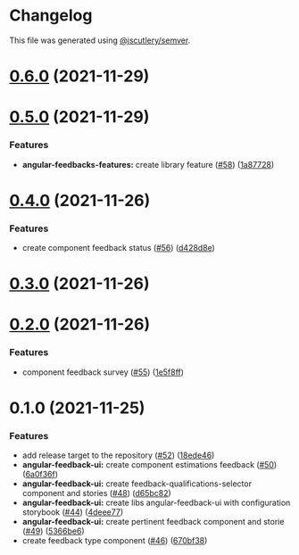 # Changelog

This file was generated using [@jscutlery/semver](https://github.com/jscutlery/semver).

# [0.6.0](https://github.com/tractr/cali/compare/v0.5.0...v0.6.0) (2021-11-29)



# [0.5.0](https://github.com/tractr/cali/compare/v0.4.0...v0.5.0) (2021-11-29)


### Features

* **angular-feedbacks-features:** create library feature ([#58](https://github.com/tractr/cali/issues/58)) ([1a87728](https://github.com/tractr/cali/commit/1a87728833df49865b061b9ca68f92d6e761dfb5))



# [0.4.0](https://github.com/tractr/cali/compare/v0.3.0...v0.4.0) (2021-11-26)

### Features

- create component feedback status
  ([#56](https://github.com/tractr/cali/issues/56))
  ([d428d8e](https://github.com/tractr/cali/commit/d428d8e61c27ef83053f64c8b705020ba7ddf18e))

# [0.3.0](https://github.com/tractr/cali/compare/v0.2.0...v0.3.0) (2021-11-26)

# [0.2.0](https://github.com/tractr/cali/compare/v0.1.0...v0.2.0) (2021-11-26)

### Features

- component feedback survey ([#55](https://github.com/tractr/cali/issues/55))
  ([1e5f8ff](https://github.com/tractr/cali/commit/1e5f8ff00ebc58076ef4221af0806bc821c0a524))

# 0.1.0 (2021-11-25)

### Features

- add release target to the repository
  ([#52](https://github.com/tractr/cali/issues/52))
  ([18ede46](https://github.com/tractr/cali/commit/18ede46953a8fa6b6ee44a8594741340209ae25a))
- **angular-feedback-ui:** create component estimations feedback
  ([#50](https://github.com/tractr/cali/issues/50))
  ([6a0f36f](https://github.com/tractr/cali/commit/6a0f36f7147e468f9f04e91f497f1768c1326868))
- **angular-feedback-ui:** create feedback-qualifications-selector component and
  stories ([#48](https://github.com/tractr/cali/issues/48))
  ([d65bc82](https://github.com/tractr/cali/commit/d65bc82791bbcb996cf0526a5619eb098a1329ca))
- **angular-feedback-ui:** create libs angular-feedback-ui with configuration
  storybook ([#44](https://github.com/tractr/cali/issues/44))
  ([4deee77](https://github.com/tractr/cali/commit/4deee771ffeb3588976e03ccf300f8622f6e5aab))
- **angular-feedback-ui:** create pertinent feedback component and storie
  ([#49](https://github.com/tractr/cali/issues/49))
  ([5366be6](https://github.com/tractr/cali/commit/5366be687cd56ffd87051fe1c26a579984541ef3))
- create feedback type component
  ([#46](https://github.com/tractr/cali/issues/46))
  ([670bf38](https://github.com/tractr/cali/commit/670bf3856bef866600a805abda539e8e1266762b))
